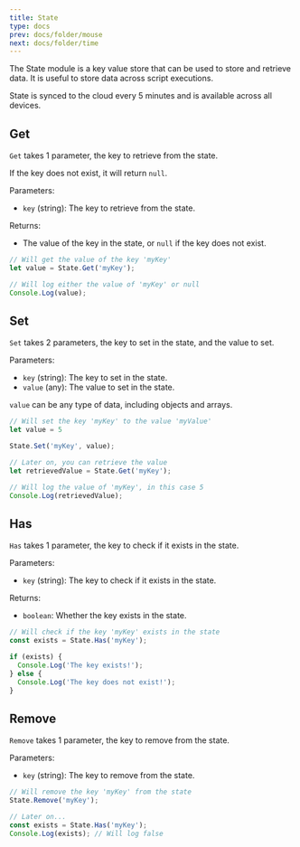 ```yaml
---
title: State
type: docs
prev: docs/folder/mouse
next: docs/folder/time
---
```


The State module is a key value store that can be used to store and retrieve data. It is useful to store data across script executions.

State is synced to the cloud every 5 minutes and is available across all devices.

## Get

`Get` takes 1 parameter, the key to retrieve from the state.

If the key does not exist, it will return `null`.

Parameters:

- `key` (string): The key to retrieve from the state.

Returns:

- The value of the key in the state, or `null` if the key does not exist.

```javascript
// Will get the value of the key 'myKey'
let value = State.Get('myKey');

// Will log either the value of 'myKey' or null
Console.Log(value);
```


## Set

`Set` takes 2 parameters, the key to set in the state, and the value to set.

Parameters:

- `key` (string): The key to set in the state.
- `value` (any): The value to set in the state.

`value` can be any type of data, including objects and arrays.

```javascript
// Will set the key 'myKey' to the value 'myValue'
let value = 5

State.Set('myKey', value);

// Later on, you can retrieve the value
let retrievedValue = State.Get('myKey');

// Will log the value of 'myKey', in this case 5
Console.Log(retrievedValue);
```

## Has

`Has` takes 1 parameter, the key to check if it exists in the state.

Parameters:

- `key` (string): The key to check if it exists in the state.

Returns:

- `boolean`: Whether the key exists in the state.

```javascript
// Will check if the key 'myKey' exists in the state
const exists = State.Has('myKey');

if (exists) {
  Console.Log('The key exists!');
} else {
  Console.Log('The key does not exist!');
}
```

## Remove

`Remove` takes 1 parameter, the key to remove from the state.

Parameters:

- `key` (string): The key to remove from the state.

```javascript
// Will remove the key 'myKey' from the state
State.Remove('myKey');

// Later on...
const exists = State.Has('myKey');
Console.Log(exists); // Will log false
```
